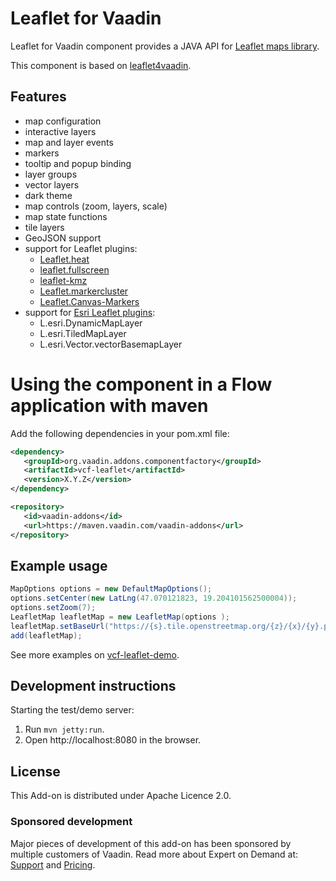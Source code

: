 # Leaflet for Vaadin

Leaflet for Vaadin component provides a JAVA API for [Leaflet maps library](https://github.com/Leaflet/Leaflet).

This component is based on [leaflet4vaadin](https://github.com/Gubancs/leaflet4vaadin).

## Features
- map configuration
- interactive layers
- map and layer events
- markers
- tooltip and popup binding
- layer groups
- vector layers
- dark theme
- map controls (zoom, layers, scale)
- map state functions
- tile layers
- GeoJSON support
- support for Leaflet plugins: 
	- [Leaflet.heat](https://github.com/Leaflet/Leaflet.heat)
	- [leaflet.fullscreen](https://github.com/brunob/leaflet.fullscreen)
	- [leaflet-kmz](https://github.com/Raruto/leaflet-kmz)
	- [Leaflet.markercluster](https://github.com/Leaflet/Leaflet.markercluster)
	- [Leaflet.Canvas-Markers](https://github.com/eJuke/Leaflet.Canvas-Markers)
- support for [Esri Leaflet plugins](https://github.com/Esri/esri-leaflet): 
	- L.esri.DynamicMapLayer
	- L.esri.TiledMapLayer 
	- L.esri.Vector.vectorBasemapLayer

# Using the component in a Flow application with maven

Add the following dependencies in your pom.xml file:

```xml
<dependency>
   <groupId>org.vaadin.addons.componentfactory</groupId>
   <artifactId>vcf-leaflet</artifactId>
   <version>X.Y.Z</version>
</dependency>
```
```xml
<repository>
   <id>vaadin-addons</id>
   <url>https://maven.vaadin.com/vaadin-addons</url>
</repository>
```

## Example usage

```java
MapOptions options = new DefaultMapOptions();
options.setCenter(new LatLng(47.070121823, 19.204101562500004));
options.setZoom(7);
LeafletMap leafletMap = new LeafletMap(options );
leafletMap.setBaseUrl("https://{s}.tile.openstreetmap.org/{z}/{x}/{y}.png");
add(leafletMap);
```

See more examples on [vcf-leaflet-demo](https://github.com/vaadin-component-factory/vcf-leaflet/tree/master/src/test/java/com/vaadin/addon/leaflet4vaadin/demo/view).

## Development instructions

Starting the test/demo server:
1. Run `mvn jetty:run`.
2. Open http://localhost:8080 in the browser.

## License 

This Add-on is distributed under Apache Licence 2.0.

### Sponsored development
Major pieces of development of this add-on has been sponsored by multiple customers of Vaadin. Read more about Expert on Demand at: [Support](https://vaadin.com/support) and [Pricing](https://vaadin.com/pricing).
